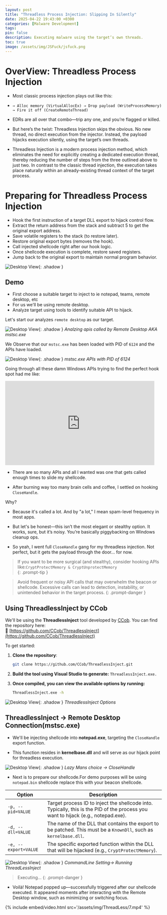 ```yaml
---
layout: post
title: "Threadless Process Injection: Slipping In Silently"
date: 2025-04-22 19:43:00 +0300
categories: [Malware Development]
tags: 
pin: false
description: Executing malware using the target’s own threads.
toc: true
image: /assets/img/JSFuck/jsfuck.png
---
```


<h1>OverView: Threadless Process Injection</h1>

- Most classic process injection plays out like this:

- `→ Alloc memory (VirtualAllocEx) → Drop payload (WriteProcessMemory) → Fire it off (CreateRemoteThread)`

- EDRs are all over that combo—trip any one, and you’re flagged or killed.

- But here’s the twist: Threadless Injection skips the obvious. No new thread, no direct execution from the injector. Instead, the payload hijacks execution silently, using the target’s own threads.

- Threadless Injection is a modern process injection method, which eliminates the need for explicitly creating a dedicated execution thread, thereby reducing the number of steps from the three outlined above to just two. In contrast to the classic thread injection, the execution takes place naturally within an already-existing thread context of the target process. 


# Preparing for Threadless Process Injection

- Hook the first instruction of a target DLL export to hijack control flow.
- Extract the return address from the stack and subtract 5 to get the original export address.
- Save volatile registers to the stack (to restore later).
- Restore original export bytes (removes the hook).
- Call injected shellcode right after our hook logic.
- Once shellcode execution is complete, restore saved registers.
- Jump back to the original export to maintain normal program behavior.

![Desktop View](/assets/img/ThreadLess/thl.png){: .shadow } 



## Demo

- First choose a suitable target to inject to ie notepad, teams, remote desktop, etc
- For us we'll be using remote desktop.
- Analyze target using tools to identify suitable API to hijack.

Let's start our analyzes `remote desktop` as our target.

![Desktop View](/assets/img/ThreadLess/1th.png){: .shadow } 
_Analzing apis called by Remote Desktop AKA mstsc.exe_

We Observe that our `mstsc.exe` has been loaded with PID of `6124` and the APIs have loaded.

![Desktop View](/assets/img/ThreadLess/2th.png){: .shadow } 
_mstsc.exe APIs with PID of 6124_

Going through all these damn Windows APIs trying to find the perfect hook spot had me like:

<iframe src="https://giphy.com/embed/Sn1m4mcE6mbHwjaWIx" width="480" height="271" style="" frameBorder="0" class="giphy-embed" allowFullScreen></iframe>

- There are so many APIs and all I wanted was one that gets called enough times to slide my shellcode.

- After burning way too many brain cells and coffee, I settled on hooking `CloseHandle`.

Why?
- Because it's called a lot. And by "a lot," I mean spam-level frequency in most apps.

- But let's be honest—this isn’t the most elegant or stealthy option. It works, sure, but it’s noisy. You’re basically piggybacking on Windows cleanup ops.

- So yeah, I went full `CloseHandle` gang for my threadless injection. Not perfect, but it gets the payload through the door... for now.

> If you want to be more surgical (and stealthy), consider hooking APIs like:`CryptProtectMemory & CryptUnprotectMemory`  
{: .prompt-tip }

> Avoid frequent or noisy API calls that may overwhelm the beacon or shellcode. Excessive calls can lead to detection, instability, or unintended behavior in the target process.
{: .prompt-danger }

## Using ThreadlessInject by CCob

We'll be using the **ThreadlessInject** tool developed by [CCob](https://github.com/CCob). You can find the repository here:  
🔗 [https://github.com/CCob/ThreadlessInject](https://github.com/CCob/ThreadlessInject)

To get started:

1. **Clone the repository**:
    ```bash
    git clone https://github.com/CCob/ThreadlessInject.git
    ```
2. **Build the tool using Visual Studio to generate:** `ThreadlessInject.exe.`

3. **Once compiled, you can view the available options by running:**
    ```bash
    ThreadlessInject.exe -h
    ```

![Desktop View](/assets/img/ThreadLess/3th.png){: .shadow } 
_ThreadlessInject Options_

## ThreadlessInject -> Remote Desktop Connection(mstsc.exe)

- We'll be injecting shellcode into **notepad.exe**, targeting the `CloseHandle` export function.  

- This function resides in **kernelbase.dll** and will serve as our hijack point for threadless execution.

![Desktop View](/assets/img/ThreadLess/4th.png){: .shadow } 
_Lazy Mans choice -> CloseHandle_


- Next is to prepare our shellcode.For demo purposes will be using `notepad.bin` shellcode replace this with your beacon shellcode.

| Option            | Description                                                                 |
|-------------------|-----------------------------------------------------------------------------|
| `-p, --pid=VALUE`  | Target process ID to inject the shellcode into. Typically, this is the PID of the process you want to hijack (e.g., notepad.exe). |
| `-d, --dll=VALUE`  | The name of the DLL that contains the export to be patched. This must be a `KnownDll`, such as `kernelbase.dll`. |
| `-e, --export=VALUE` | The specific exported function within the DLL that will be hijacked (e.g., `CryptProtectMemory`). |

![Desktop View](/assets/img/ThreadLess/4th.png){: .shadow } 
_CommandLine Setting-> Running ThreadLessInject_

> Executing...
{: .prompt-danger }

- Voilà! Notepad popped up—successfully triggered after our shellcode executed. It appeared moments after interacting with the Remote Desktop window, such as minimizing or switching focus.


{% include embed/video.html src='/assets/img/ThreadLess/7.mp4' %}

